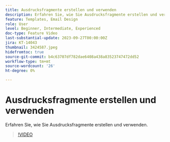 ```yaml
---
title: Ausdrucksfragmente erstellen und verwenden
description: Erfahren Sie, wie Sie Ausdrucksfragmente erstellen und verwenden.
feature: Templates, Email Design
role: User
level: Beginner, Intermediate, Experienced
doc-type: Feature Video
last-substantial-update: 2023-09-27T00:00:00Z
jira: KT-14043
thumbnail: 3424587.jpeg
hidefromtoc: true
source-git-commit: b4c63707df782dae6408a438a83523747472dd52
workflow-type: tm+mt
source-wordcount: '26'
ht-degree: 0%

---
```



# Ausdrucksfragmente erstellen und verwenden

Erfahren Sie, wie Sie Ausdrucksfragmente erstellen und verwenden.

>[!VIDEO](https://video.tv.adobe.com/v/3424587/?learn=on)
